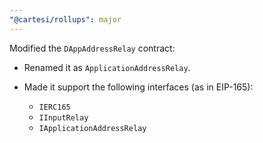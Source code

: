 ```yaml
---
"@cartesi/rollups": major
---
```


Modified the `DAppAddressRelay` contract:

-   Renamed it as `ApplicationAddressRelay`.

-   Made it support the following interfaces (as in EIP-165):

    -   `IERC165`
    -   `IInputRelay`
    -   `IApplicationAddressRelay`

